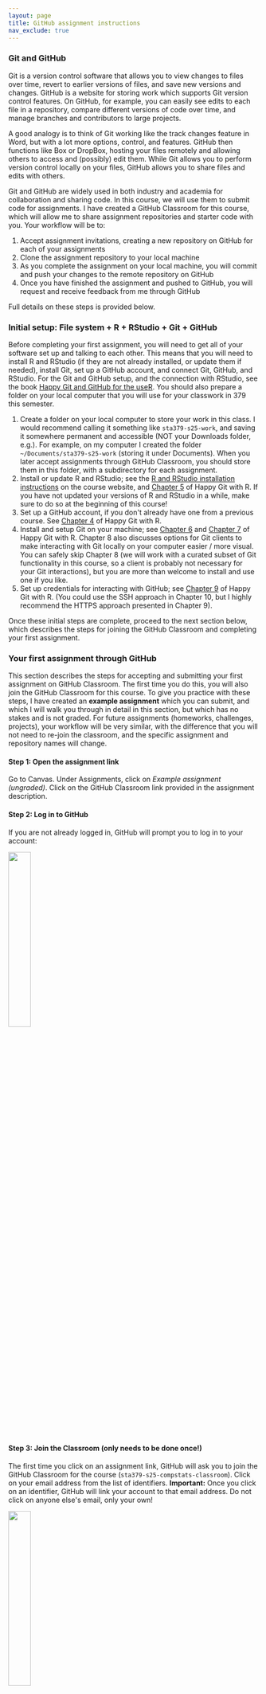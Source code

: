 ```yaml
---
layout: page
title: GitHub assignment instructions
nav_exclude: true
---
```


### Git and GitHub

Git is a version control software that allows you to view changes to files over time, revert to earlier versions of files, and save new versions and changes. GitHub is a website for storing work which supports Git version control features. On GitHub, for example, you can easily see edits to each file in a repository, compare different versions of code over time, and manage branches and contributors to large projects. 

A good analogy is to think of Git working like the track changes feature in Word, but with a lot more options, control, and features. GitHub then functions like Box or DropBox, hosting your files remotely and allowing others to access and (possibly) edit them. While Git allows you to perform version control locally on your files, GitHub allows you to share files and edits with others. 

Git and GitHub are widely used in both industry and academia for collaboration and sharing code. In this course, we will use them to submit code for assignments. I have created a GitHub Classroom for this course, which will allow me to share assignment repositories and starter code with you. Your workflow will be to:

1. Accept assignment invitations, creating a new repository on GitHub for each of your assignments
2. Clone the assignment repository to your local machine
3. As you complete the assignment on your local machine, you will commit and push your changes to the remote repository on GitHub
4. Once you have finished the assignment and pushed to GitHub, you will request and receive feedback from me through GitHub

Full details on these steps is provided below.

### Initial setup: File system + R + RStudio + Git + GitHub

Before completing your first assignment, you will need to get all of your software set up and talking to each other. This means that you will need to install R and RStudio (if they are not already installed, or update them if needed), install Git, set up a GitHub account, and connect Git, GitHub, and RStudio. For the Git and GitHub setup, and the connection with RStudio, see the book [Happy Git and GitHub for the useR](https://happygitwithr.com/). You should also prepare a folder on your local computer that you will use for your classwork in 379 this semester.

1. Create a folder on your local computer to store your work in this class. I would recommend calling it something like `sta379-s25-work`, and saving it somewhere permanent and accessible (NOT your Downloads folder, e.g.). For example, on my computer I created the folder `~/Documents/sta379-s25-work` (storing it under Documents). When you later accept assignments through GitHub Classroom, you should store them in this folder, with a subdirectory for each assignment.
2. Install or update R and RStudio; see the [R and RStudio installation instructions](https://sta379-s25.github.io/resources/software_installation/) on the course website, and [Chapter 5](https://happygitwithr.com/install-r-rstudio) of Happy Git with R. If you have not updated your versions of R and RStudio in a while, make sure to do so at the beginning of this course!
3. Set up a GitHub account, if you don't already have one from a previous course. See [Chapter 4](https://happygitwithr.com/github-acct) of Happy Git with R.
4. Install and setup Git on your machine; see [Chapter 6](https://happygitwithr.com/install-git) and [Chapter 7](https://happygitwithr.com/hello-git) of Happy Git with R. Chapter 8 also discusses options for Git clients to make interacting with Git locally on your computer easier / more visual. You can safely skip Chapter 8 (we will work with a curated subset of Git functionality in this course, so a client is probably not necessary for your Git interactions), but you are more than welcome to install and use one if you like.
5. Set up credentials for interacting with GitHub; see [Chapter 9](https://happygitwithr.com/https-pat) of Happy Git with R. (You could use the SSH approach in Chapter 10, but I highly recommend the HTTPS approach presented in Chapter 9).

Once these initial steps are complete, proceed to the next section below, which describes the steps for joining the GitHub Classroom and completing your first assignment.

### Your first assignment through GitHub

This section describes the steps for accepting and submitting your first assignment on GitHub Classroom. The first time you do this, you will also join the GitHub Classroom for this course. To give you practice with these steps, I have created an **example assignment** which you can submit, and which I will walk you through in detail in this section, but which has no stakes and is not graded. For future assignments (homeworks, challenges, projects), your workflow will be very similar, with the difference that you will not need to re-join the classroom, and the specific assignment and repository names will change.

#### Step 1: Open the assignment link

Go to Canvas. Under Assignments, click on *Example assignment (ungraded)*. Click on the GitHub Classroom link provided in the assignment description.

#### Step 2: Log in to GitHub

If you are not already logged in, GitHub will prompt you to log in to your account:

<img src="https://sta379-s25.github.io/resources/github_instruction_pictures/assignment_link_login.png" width="30%"/>

#### Step 3: Join the Classroom (only needs to be done once!)

The first time you click on an assignment link, GitHub will ask you to join the GitHub Classroom for the course (`sta379-s25-compstats-classroom`). Click on your email address from the list of identifiers. **Important:** Once you click on an identifier, GitHub will link your account to that email address. Do not click on anyone else's email, only your own!

<img src="https://sta379-s25.github.io/resources/github_instruction_pictures/github_classroom_join_classroom.png" width="30%"/>

#### Step 4: Accept the assignment

You will now be prompted to accept the assignment (in this case, `example-assignment`). This will give you access to a new repository on GitHub called `example-assignment-USERNAME` (e.g., `example-assignment-ciaran-evans`). Click the green "Accept this assignment" button.

<img src="https://sta379-s25.github.io/resources/github_instruction_pictures/assignment_accept_assignment.png" width="30%"/>

Once you have accepted the assignment, you will be taken to the assignment repository on GitHub (e.g., `example-assignment-ciaran-evans`). In the example assignment, there are two files already in the repository: `README.md` provides some information about the assignment (short because full assignment instructions are on the course website), and `example_template.R` provides an R script with starter code.

<img src="https://sta379-s25.github.io/resources/github_instruction_pictures/assignment_landing_page.png" width="60%"/>

If you click on the `example_template.R` file, for example, you will see an incomplete R function for calculating the mean, called `my_mean`. In most assignments, you will have one or more .R files, containing starter code and unit tests. Assignments involving C++ will also have one or more `.cpp` starter files.

#### Step 5: Clone the repository to your local computer

Click the green "Code" button, and select HTTPS. You will see a web URL that you can copy to the clipboard:

<img src="https://sta379-s25.github.io/resources/github_instruction_pictures/assignment_get_https.png" width="30%"/>

Click the icon next to this URL to copy it to the clipboard

<img src="https://sta379-s25.github.io/resources/github_instruction_pictures/assignment_copy_url_clipboard.png" width="30%"/>


Now open RStudio, and click *File* -> *New Project*. This will open the new project wizard. Select *Version Control*

<img src="https://sta379-s25.github.io/resources/github_instruction_pictures/new_project_wizard_vc.png" width="30%"/>

Then select *Git*

<img src="https://sta379-s25.github.io/resources/github_instruction_pictures/new_project_wizard_git.png" width="30%"/>

The project wizard will then ask for Git repository info. 

* Paste the URL you copied from GitHub into the "Repository URL" field. 
* Under "Project directory name:", enter the assignment name (e.g., `example-assignment`). 
* Under "Create project as subdirectory of:", browse and select the folder on your local computer that you created for your work in this class (e.g., `Documents/sta379-s25-work`). 
* Select "Open in new session"
* Then click "Create Project".

<img src="https://sta379-s25.github.io/resources/github_instruction_pictures/new_project_wizard_directory_info.png" width="30%"/>

This will clone the repository from GitHub to your local computer, and will create a new R project in that repository. This project will then be opened as a new RStudio session on your computer. In the new RStudio session, click the Files viewer (next to Plots, in one of the four panes). You should see the files for the example assignment repository:

<img src="https://sta379-s25.github.io/resources/github_instruction_pictures/new_project_file_listing.png" width="30%"/>


#### Step 6: Pull

In one of the panes on RStudio, you should see a *Git* tab, which has the Git tools (pull, staging, commit, and push) that we will use to save work and interact with GitHub:

<img src="https://sta379-s25.github.io/resources/github_instruction_pictures/new_assignment_pull_first.png" width="30%"/>

Before doing work in the repository, pull from the remote GitHub repository (click the "Pull" arrow, pointing down). Try to make this a habit whenever you start work on an assignment, or go back to an assignment you have worked on previously. If you are the only one making changes to a repository, and you are only using one computer, then it won't really matter, but it is still a good habit for the future. However, if you are working on the same code across multiple computers, or collaborating with other people, then pulling first is very important!

Because nothing has changed on the remote repository, you will get a message saying everything is up to date:

<img src="https://sta379-s25.github.io/resources/github_instruction_pictures/new_assignment_pull_uptodate.png" width="30%"/>

#### Step 7: Work on the assignment

In this example assignment, you are asked to write a function in R to calculate the mean of a vector, *without* using the existing `mean` function. Open the `example_template.R` file from the assignment repository. You will see the stub of the `my_mean` function, asking you to fill it in.

Suppose that you write the following (incorrect!) code, and save the R script:

<img src="https://sta379-s25.github.io/resources/github_instruction_pictures/example_assignment_initial_incorrect_code.png" width="30%"/>

You then want to go ahead and submit your completed assignment.

#### Step 8: Commit your changes

Once you have made changes in the repository (e.g., made progress writing a function, completed part of the assignment, etc.), you will want to *commit* your changes. A Git *commit* takes a snapshot of your current repository (kind of like saving an essay as `essay1_rough_draft.docx`, only much better). As you complete more of the assignment, you will take more snapshots (more commits) of the update code, and the latest commit has your most recently stored version of the code. However, you can always look back through the previous commits to see what you have changed, and revert to a previous version if necessary (e.g., if it turns out you made a mistake in a later change which caused a bug in your code). 

For an extended homework, challenge, or project, you should commit multiple times. In a homework assignment, plan to commit after you finish each coding question. In a project, plan to commit after you write a cohesive section of the code (e.g., some important helper functions).

To make a commit, go to the Git panel in RStudio, where you will see any files which have changed since the last commit. You can ignore non-code files, like the .gitignore and the .Rproj files. Select the box next to the code files (.R, .cpp, etc) to *stage* them for a commit (if you have used Git previously, this is just doing a `git add`):

<img src="https://sta379-s25.github.io/resources/github_instruction_pictures/example_assignment_staging.png" width="30%"/>

Once you have selected all the files you wish to commit, click the "Commit" box. This will open a new window for the commit, in which you can see the selected files you staged, and the changes you have made to those files (insertions are in green, deletions are in red):

<img src="https://sta379-s25.github.io/resources/github_instruction_pictures/example_assignment_initial_commit_box1.png" width="30%"/>

In the top right, you can also see a box to add a commit message. Enter a short, meaningful message here to describe the commit:

<img src="https://sta379-s25.github.io/resources/github_instruction_pictures/example_assignment_initial_commit_message.png" width="30%"/>

Then click the "Commit" button below the message box. You should see a pop-up "Git Commit" box once the commit is complete:

<img src="https://sta379-s25.github.io/resources/github_instruction_pictures/example_assignment_initial_commit_completed.png" width="30%"/>

You can close the commit boxes now.

#### Step 9: Push your changes to GitHub

Now you have committed changes to your local Git repository, which means that there is a difference between the version of the code on your local machine, and the version on the remote repository. Indeed, in the Git tab on RStudio, you can see that there is a message saying that your local branch is *ahead* of the remote branch (`origin/main`) by 1 commit:

<img src="https://sta379-s25.github.io/resources/github_instruction_pictures/example_assignment_branch_ahead_after_commit.png" width="30%"/>

We want to share the changes in our code with the remote repository. First, if the remote repository on GitHub is up-to-date, you could access your current code from other computers, and collaborators can have the latest edits. Second, if something happens to your local computer, you still have a back-up of all your code on the remote repository. And finally, for the purposes of this class, pushing to GitHub is how you will share your code with me for grading and feedback!

A *push* is how we send code from a local repository to GitHub (whereas a *pull*, recall, is how we go the other way to get code from GitHub to our local computer). Once you have committed your latest changes, click the "Push" button (green arrow, pointing up) in the Git panel in RStudio. You should get a message saying that your changes have been pushed to GitHub:

<img src="https://sta379-s25.github.io/resources/github_instruction_pictures/example_assignment_push_completed.png" width="30%"/>

You can close the pop-up message. Once you have pushed to GitHub, go to your web browser and navigate to the repository on GitHub. In the file list, you can see the corresponding commit message next to the file(s) that you have changed:

<img src="https://sta379-s25.github.io/resources/github_instruction_pictures/example_assignment_updated_file1.png" width="30%"/>

If you click on the file, you can see that the updated version is now on GitHub:

<img src="https://sta379-s25.github.io/resources/github_instruction_pictures/example_assignment_updated_file2.png" width="30%"/>

As with commits, you should push to GitHub multiple times throughout the course of working on your assignment. As a rule, push each time you make a commit.


#### Step 10: Request feedback

Once you have completed the assignment and pushed the final version of your work to GitHub, it is time to request feedback from the grader (me!). The way we will do this is with a Feedback pull request. Now, a pull request is really for requesting that changes on one branch be merged into another branch in the repository, but for simplicity we will not work with branches in this course (though you are welcome to try them out if you like!). Nevertheless, GitHub Classroom allows me to make an automatic pull request called "Feedback" which is created when the assignment repository is created. You can think of this pull request as a way for me to make comments on your code, for you to reply to my comments, and for us both to see the history of comments, requested changes, and commits.

In the GitHub repository, navigate to the "Pull requests" tab. There should be one open pull request, called "Feedback":

<img src="https://sta379-s25.github.io/resources/github_instruction_pictures/example_assignment_pull_request_navigation.png" width="30%"/>

Click on this pull request. The pull request has tabs for Conversation (for us to make comments on the code), Commits, Checks (ignore this for now), and Files changed. Under the Conversation tab, you can see some information automatically populated by GitHub Classroom, and a list of the commits to the repository:

<img src="https://sta379-s25.github.io/resources/github_instruction_pictures/example_assignment_feedback_pr.png" width="30%"/>

**Very Important: DO NOT close or merge the pull request!** You should only every request reviews and make comments.

To request feedback from me, click on the gears symbol next to "Reviewers" on the right:

<img src="https://sta379-s25.github.io/resources/github_instruction_pictures/example_assignment_pr_request_review_1.png" width="30%"/>

Click on my name (`ciaran-evans`) from the list that comes up:

<img src="https://sta379-s25.github.io/resources/github_instruction_pictures/example_assignment_pr_request_reviewer_2.png" width="30%"/>

You should see that I have been assigned to review the code, and you are waiting for my comments:

<img src="https://sta379-s25.github.io/resources/github_instruction_pictures/example_assignment_pr_request_reviewer_3.png" width="30%"/>


#### Step 11: I provide feedback

Now it is my turn to look at your code, and provide feedback. For this example assignment, the initial code submitted was sadly incorrect, so my comments might look something like this:

<img src="https://sta379-s25.github.io/resources/github_instruction_pictures/example_assignment_review_requested.png" width="30%"/>

As you can see, I have left comments describing what needs to be done differently, and I have requested changes to the code.

**If you have Not yet mastered the assignment, I will request changes. If you have Mastered the assignment (or at least the coding portion), I will instead accept your code.**

#### Step 12: Revise code (if needed)

If you have not yet mastered the assignment and changes are requested, you will now make changes to the code to address feedback:

<img src="https://sta379-s25.github.io/resources/github_instruction_pictures/example_assignment_correct_r_code.png" width="30%"/>



